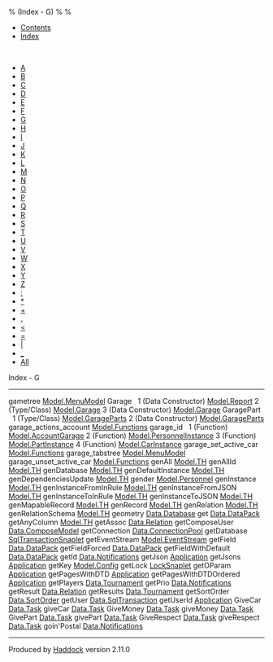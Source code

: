 % (Index - G)
% 
% 

-   [Contents](index.html)
-   [Index](doc-index.html)

 

-   [A](doc-index-A.html)
-   [B](doc-index-B.html)
-   [C](doc-index-C.html)
-   [D](doc-index-D.html)
-   [E](doc-index-E.html)
-   [F](doc-index-F.html)
-   [G](doc-index-G.html)
-   [H](doc-index-H.html)
-   [I](doc-index-I.html)
-   [J](doc-index-J.html)
-   [K](doc-index-K.html)
-   [L](doc-index-L.html)
-   [M](doc-index-M.html)
-   [N](doc-index-N.html)
-   [O](doc-index-O.html)
-   [P](doc-index-P.html)
-   [Q](doc-index-Q.html)
-   [R](doc-index-R.html)
-   [S](doc-index-S.html)
-   [T](doc-index-T.html)
-   [U](doc-index-U.html)
-   [V](doc-index-V.html)
-   [W](doc-index-W.html)
-   [X](doc-index-X.html)
-   [Y](doc-index-Y.html)
-   [Z](doc-index-Z.html)
-   [:](doc-index-58.html)
-   [\*](doc-index-42.html)
-   [+](doc-index-43.html)
-   [.](doc-index-46.html)
-   [\<](doc-index-60.html)
-   [=](doc-index-61.html)
-   [|](doc-index-124.html)
-   [\_](doc-index-95.html)
-   [All](doc-index-All.html)

Index - G

  ---------------------------- ---------------------------------------------------------------------
  gametree                     [Model.MenuModel](Model-MenuModel.html#v:gametree)
  Garage                        
  1 (Data Constructor)         [Model.Report](Model-Report.html#v:Garage)
  2 (Type/Class)               [Model.Garage](Model-Garage.html#t:Garage)
  3 (Data Constructor)         [Model.Garage](Model-Garage.html#v:Garage)
  GaragePart                    
  1 (Type/Class)               [Model.GarageParts](Model-GarageParts.html#t:GaragePart)
  2 (Data Constructor)         [Model.GarageParts](Model-GarageParts.html#v:GaragePart)
  garage\_actions\_account     [Model.Functions](Model-Functions.html#v:garage_actions_account)
  garage\_id                    
  1 (Function)                 [Model.AccountGarage](Model-AccountGarage.html#v:garage_id)
  2 (Function)                 [Model.PersonnelInstance](Model-PersonnelInstance.html#v:garage_id)
  3 (Function)                 [Model.PartInstance](Model-PartInstance.html#v:garage_id)
  4 (Function)                 [Model.CarInstance](Model-CarInstance.html#v:garage_id)
  garage\_set\_active\_car     [Model.Functions](Model-Functions.html#v:garage_set_active_car)
  garage\_tabstree             [Model.MenuModel](Model-MenuModel.html#v:garage_tabstree)
  garage\_unset\_active\_car   [Model.Functions](Model-Functions.html#v:garage_unset_active_car)
  genAll                       [Model.TH](Model-TH.html#v:genAll)
  genAllId                     [Model.TH](Model-TH.html#v:genAllId)
  genDatabase                  [Model.TH](Model-TH.html#v:genDatabase)
  genDefaultInstance           [Model.TH](Model-TH.html#v:genDefaultInstance)
  genDependenciesUpdate        [Model.TH](Model-TH.html#v:genDependenciesUpdate)
  gender                       [Model.Personnel](Model-Personnel.html#v:gender)
  genInstance                  [Model.TH](Model-TH.html#v:genInstance)
  genInstanceFromInRule        [Model.TH](Model-TH.html#v:genInstanceFromInRule)
  genInstanceFromJSON          [Model.TH](Model-TH.html#v:genInstanceFromJSON)
  genInstanceToInRule          [Model.TH](Model-TH.html#v:genInstanceToInRule)
  genInstanceToJSON            [Model.TH](Model-TH.html#v:genInstanceToJSON)
  genMapableRecord             [Model.TH](Model-TH.html#v:genMapableRecord)
  genRecord                    [Model.TH](Model-TH.html#v:genRecord)
  genRelation                  [Model.TH](Model-TH.html#v:genRelation)
  genRelationSchema            [Model.TH](Model-TH.html#v:genRelationSchema)
  geometry                     [Data.Database](Data-Database.html#v:geometry)
  get                          [Data.DataPack](Data-DataPack.html#v:get)
  getAnyColumn                 [Model.TH](Model-TH.html#v:getAnyColumn)
  getAssoc                     [Data.Relation](Data-Relation.html#v:getAssoc)
  getComposeUser               [Data.ComposeModel](Data-ComposeModel.html#v:getComposeUser)
  getConnection                [Data.ConnectionPool](Data-ConnectionPool.html#v:getConnection)
  getDatabase                  [SqlTransactionSnaplet](SqlTransactionSnaplet.html#v:getDatabase)
  getEventStream               [Model.EventStream](Model-EventStream.html#v:getEventStream)
  getField                     [Data.DataPack](Data-DataPack.html#v:getField)
  getFieldForced               [Data.DataPack](Data-DataPack.html#v:getFieldForced)
  getFieldWithDefault          [Data.DataPack](Data-DataPack.html#v:getFieldWithDefault)
  getId                        [Data.Notifications](Data-Notifications.html#v:getId)
  getJson                      [Application](Application.html#v:getJson)
  getJsons                     [Application](Application.html#v:getJsons)
  getKey                       [Model.Config](Model-Config.html#v:getKey)
  getLock                      [LockSnaplet](LockSnaplet.html#v:getLock)
  getOParam                    [Application](Application.html#v:getOParam)
  getPagesWithDTD              [Application](Application.html#v:getPagesWithDTD)
  getPagesWithDTDOrdered       [Application](Application.html#v:getPagesWithDTDOrdered)
  getPlayers                   [Data.Tournament](Data-Tournament.html#v:getPlayers)
  getPrio                      [Data.Notifications](Data-Notifications.html#v:getPrio)
  getResult                    [Data.Relation](Data-Relation.html#v:getResult)
  getResults                   [Data.Tournament](Data-Tournament.html#v:getResults)
  getSortOrder                 [Data.SortOrder](Data-SortOrder.html#v:getSortOrder)
  getUser                      [Data.SqlTransaction](Data-SqlTransaction.html#v:getUser)
  getUserId                    [Application](Application.html#v:getUserId)
  GiveCar                      [Data.Task](Data-Task.html#v:GiveCar)
  giveCar                      [Data.Task](Data-Task.html#v:giveCar)
  GiveMoney                    [Data.Task](Data-Task.html#v:GiveMoney)
  giveMoney                    [Data.Task](Data-Task.html#v:giveMoney)
  GivePart                     [Data.Task](Data-Task.html#v:GivePart)
  givePart                     [Data.Task](Data-Task.html#v:givePart)
  GiveRespect                  [Data.Task](Data-Task.html#v:GiveRespect)
  giveRespect                  [Data.Task](Data-Task.html#v:giveRespect)
  goin'Postal                  [Data.Notifications](Data-Notifications.html#v:goin-39-Postal)
  ---------------------------- ---------------------------------------------------------------------

Produced by [Haddock](http://www.haskell.org/haddock/) version 2.11.0
